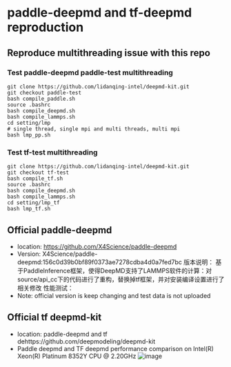 # paddle-deepmd and tf-deepmd reproduction
## Reproduce multithreading issue with this repo
### Test paddle-deepmd paddle-test multithreading
```
git clone https://github.com/lidanqing-intel/deepmd-kit.git
git checkout paddle-test
bash compile_paddle.sh
source .bashrc
bash compile_deepmd.sh
bash compile_lammps.sh
cd setting/lmp
# single thread, single mpi and multi threads, multi mpi
bash lmp_pp.sh
```

### Test tf-test multithreading
```
git clone https://github.com/lidanqing-intel/deepmd-kit.git
git checkout tf-test
bash compile_tf.sh
source .bashrc
bash compile_deepmd.sh
bash compile_lammps.sh
cd setting/lmp_tf
bash lmp_tf.sh
```

## Official paddle-deepmd 
* location: https://github.com/X4Science/paddle-deepmd
* Version: X4Science/paddle-deepmd:156c0d39b0bf89f0373ae7278cdba4d0a7fed7bc
版本说明：
基于PaddleInference框架，使得DeepMD支持了LAMMPS软件的计算：对source/api_cc下的代码进行了重构，替换掉tf框架，并对安装编译设置进行了相关修改
性能测试：
* Note: official version is keep changing and test data is not uploaded

## Official tf deepmd-kit
* location: paddle-deepmd and tf dehttps://github.com/deepmodeling/deepmd-kit
* Paddle deepmd and TF deepmd performance comparison on Intel(R) Xeon(R) Platinum 8352Y CPU @ 2.20GHz
![image](https://user-images.githubusercontent.com/50223303/167381548-ea102925-89d6-4415-9726-3b6b058f95cc.png)








